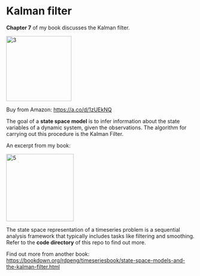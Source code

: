 
# Kalman filter

**Chapter 7** of my book discusses the Kalman filter.

<img width="174" alt="3" src="https://github.com/user-attachments/assets/6d8c55ba-1e33-48e4-976d-f69658fdb3c2">

Buy from Amazon: https://a.co/d/1zUEkNQ


The goal of a **state space model** is to infer information about the state variables of a dynamic system, given the observations. The algorithm for carrying out this procedure is the Kalman Filter.

An excerpt from my book: 

<img width="180" alt="5" src="https://github.com/user-attachments/assets/fa9e1f16-1d4f-44bc-b576-1411e34f18c4">


The state space representation of a timeseries problem is a sequential analysis framework that typically includes tasks like filtering and smoothing.
Refer to the **code directory** of this repo to find out more.

Find out more from another book: https://bookdown.org/rdpeng/timeseriesbook/state-space-models-and-the-kalman-filter.html
